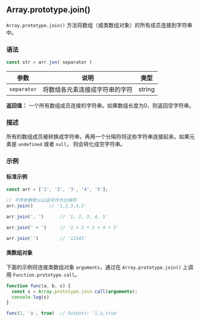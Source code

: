 ## Array.prototype.join()

`Array.prototype.join()` 方法将数组（或类数组对象）的所有成员连接到字符串中。

### 语法

```js
const str = arr.jon( separator )
```

| 参数        | 说明                           | 类型   |
| ----------- | ------------------------------ | ------ |
| `separator` | 将数组各元素连接成字符串的字符 | string |

**返回值：** 一个所有数组成员连接的字符串。如果数组长度为0，则返回空字符串。

### 描述

所有的数组成员被转换成字符串，再用一个分隔符将这些字符串连接起来。如果元素是 `undefined` 或者 `null`， 则会转化成空字符串。

### 示例

#### 标准示例

```js
const arr = ['1', '2', '3', '4', '5'];

// 不传参数默认以逗号作为分隔符
arr.join()		// '1,2,3,4,5'

arr.join(', ')		// '1, 2, 3, 4, 5'

arr.join(' + ')		// '1 + 2 + 3 + 4 + 5'

arr.join('')		// '12345'
```

#### 类数组对象

下面的示例将连接类数组对象 `arguments`，通过在 `Array.prototype.join()` 上调用 `Function.prototype.call`。

```js
function func(a, b, c) {
  const s = Array.prototype.join.call(arguments);
  console.log(s)
}

func(1, 'a', true)	// Outputs: '1,a,true'
```

